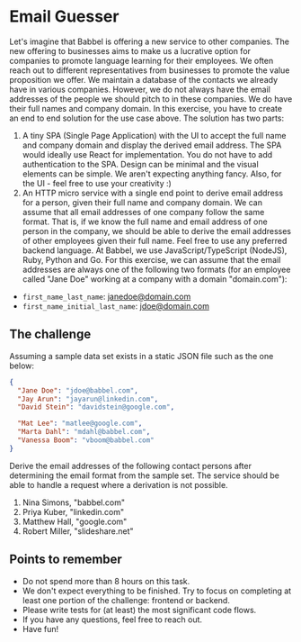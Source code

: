 # Email Guesser

Let's imagine that Babbel is offering a new service to other companies.
The new offering to businesses aims to make us a lucrative option for companies to promote language learning for their employees. We often reach out to different representatives from businesses to promote the value proposition we offer.
We maintain a database of the contacts we already have in various companies. However, we do not always have the email addresses of the people we should pitch to in these companies. We do have their full names and company domain.
In this exercise, you have to create an end to end solution for the use case above. The solution has two parts:

1. A tiny SPA (Single Page Application) with the UI to accept the full name and company domain and display the derived email address. The SPA would ideally use React for implementation. You do not have to add authentication to the SPA. Design can be minimal and the visual elements can be simple. We aren't expecting anything fancy. Also, for the UI - feel free to use your creativity :)
2. An HTTP micro service with a single end point to derive email address for a person, given their full name and company domain. We can assume that all email addresses of one company follow the same format. That is, if we know the full name and email address of one person in the company, we should be able to derive the email addresses of other employees given their full name. Feel free to use any preferred backend language. At Babbel, we use JavaScript/TypeScript (NodeJS), Ruby, Python and Go.
   For this exercise, we can assume that the email addresses are always one of the following two formats (for an employee called "Jane Doe" working at a company with a domain "domain.com"):

- `first_name_last_name`: janedoe@domain.com
- `first_name_initial_last_name`: jdoe@domain.com

## The challenge

Assuming a sample data set exists in a static JSON file such as the one below:

```json
{
  "Jane Doe": "jdoe@babbel.com",
  "Jay Arun": "jayarun@linkedin.com",
  "David Stein": "davidstein@google.com",

  "Mat Lee": "matlee@google.com",
  "Marta Dahl": "mdahl@babbel.com",
  "Vanessa Boom": "vboom@babbel.com"
}
```

Derive the email addresses of the following contact persons after determining the email format from the sample set. The service should be able to handle a request where a derivation is not possible.

1. Nina Simons, "babbel.com"
2. Priya Kuber, "linkedin.com"
3. Matthew Hall, "google.com"
4. Robert Miller, "slideshare.net"

## Points to remember

- Do not spend more than 8 hours on this task.
- We don't expect everything to be finished. Try to focus on completing at least one portion of the challenge: frontend or backend.
- Please write tests for (at least) the most significant code flows.
- If you have any questions, feel free to reach out.
- Have fun!
